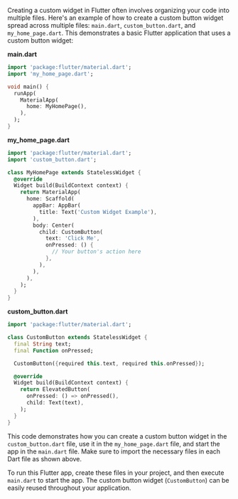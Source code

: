 Creating a custom widget in Flutter often involves organizing your code into multiple files. Here's an example of how to create a custom button widget spread across multiple files: `main.dart`, `custom_button.dart`, and `my_home_page.dart`. This demonstrates a basic Flutter application that uses a custom button widget:

**main.dart**

```dart
import 'package:flutter/material.dart';
import 'my_home_page.dart';

void main() {
  runApp(
    MaterialApp(
      home: MyHomePage(),
    ),
  );
}
```

**my_home_page.dart**

```dart
import 'package:flutter/material.dart';
import 'custom_button.dart';

class MyHomePage extends StatelessWidget {
  @override
  Widget build(BuildContext context) {
    return MaterialApp(
      home: Scaffold(
        appBar: AppBar(
          title: Text('Custom Widget Example'),
        ),
        body: Center(
          child: CustomButton(
            text: 'Click Me',
            onPressed: () {
              // Your button's action here
            },
          ),
        ),
      ),
    );
  }
}
```

**custom_button.dart**

```dart
import 'package:flutter/material.dart';

class CustomButton extends StatelessWidget {
  final String text;
  final Function onPressed;

  CustomButton({required this.text, required this.onPressed});

  @override
  Widget build(BuildContext context) {
    return ElevatedButton(
      onPressed: () => onPressed(),
      child: Text(text),
    );
  }
}
```

This code demonstrates how you can create a custom button widget in the `custom_button.dart` file, use it in the `my_home_page.dart` file, and start the app in the `main.dart` file. Make sure to import the necessary files in each Dart file as shown above.

To run this Flutter app, create these files in your project, and then execute `main.dart` to start the app. The custom button widget (`CustomButton`) can be easily reused throughout your application.
